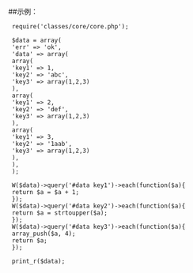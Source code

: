 
##示例：

     require('classes/core/core.php');

     $data = array(
     'err' => 'ok',
     'data' => array(
     array(
     'key1' => 1,
     'key2' => 'abc',
     'key3' => array(1,2,3)
     ),
     array(
     'key1' => 2,
     'key2' => 'def',
     'key3' => array(1,2,3)
     ),
     array(
     'key1' => 3,
     'key2' => '1aab',
     'key3' => array(1,2,3)
     ),
     ),
     );

     W($data)->query('#data key1')->each(function($a){
     return $a = $a + 1;
     });
     W($data)->query('#data key2')->each(function($a){
     return $a = strtoupper($a);
     });
     W($data)->query('#data key3')->each(function($a){
     array_push($a, 4);
     return $a;
     });

     print_r($data);